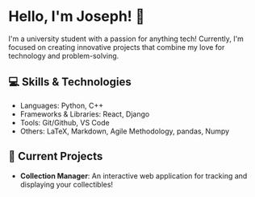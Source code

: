 # Hello, I'm Joseph! 👋

I'm a university student with a passion for anything tech! Currently, I'm focused on creating innovative projects that combine my love for technology and problem-solving.
## 💻 Skills & Technologies

- Languages: Python, C++
- Frameworks & Libraries: React, Django
- Tools: Git/Github, VS Code
- Others: LaTeX, Markdown, Agile Methodology, pandas, Numpy
  
## 🔭 Current Projects
- **Collection Manager**: An interactive web application for tracking and displaying your collectibles!

<!--
**milkjo3/milkjo3** is a ✨ _special_ ✨ repository because its `README.md` (this file) appears on your GitHub profile.

Here are some ideas to get you started:

 🔭 I’m currently working on a web application!
- 🌱 I’m currently learning version control on github!
- 👯 I’m looking to collaborate on ...
- 🤔 I’m looking for help with ...
- 💬 Ask me about ...
- 📫 How to reach me: ...
- 😄 Pronouns: ...
- ⚡ Fun fact: ...
-->
